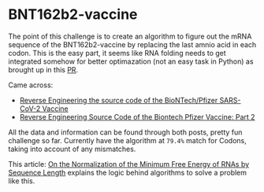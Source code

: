# BNT162b2-vaccine
The point of this challenge is to create an algorithm to figure out the mRNA sequence of the BNT162b2-vaccine by replacing the last amnio acid in each codon. This is the easy part, it seems like RNA folding needs to get integrated somehow for better optimazation (not an easy task in Python) as brought up in this [PR](https://github.com/berthubert/bnt162b2/pull/3).

Came across:
- [Reverse Engineering the source code of the BioNTech/Pfizer SARS-CoV-2 Vaccine](https://berthub.eu/articles/posts/reverse-engineering-source-code-of-the-biontech-pfizer-vaccine/) 
- [Reverse Engineering Source Code of the Biontech Pfizer Vaccine: Part 2](https://berthub.eu/articles/posts/part-2-reverse-engineering-source-code-of-the-biontech-pfizer-vaccine/)

All the data and information can be found through both posts, pretty fun challenge so far. Currently have the algorithm at `79.4%` match for Codons, taking into account of any mismatches. 

This article: [On the Normalization of the Minimum Free Energy of RNAs by Sequence Length](https://www.ncbi.nlm.nih.gov/pmc/articles/PMC4236180/) explains the logic behind algorithms to solve a problem like this.
